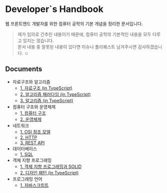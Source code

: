 # Developer`s Handbook

웹 프론트엔드 개발자를 위한 컴퓨터 공학의 기본 개념을 정리한 문서입니다.

> 제가 임의로 간추린 내용이기 때문에, 컴퓨터 공학의 기본적인 내용을 모두 다루고 있지는 않습니다.  
> 문서 내용 중 잘못된 내용이 있다면 이슈나 풀리퀘스트 남겨주시면 감사하겠습니다. ☺️

## Documents

- 자료구조와 알고리즘
  - [1. 자료구조 (in TypeScript)](<docs/자료구조와 알고리즘/1. 자료구조 (in TypeScript).md>)
  - [2. 알고리즘 패러다임 (in TypeScript)](<docs/자료구조와 알고리즘/2. 알고리즘 패러다임 (in TypeScript).md>)
  - [3. 알고리즘 (in TypeScript)](<docs/자료구조와 알고리즘/3. 알고리즘 (in TypeScript).md>)
- 컴퓨터 구조와 운영체제
  - [1. 컴퓨터 구조](<docs/컴퓨터 구조와 운영체제/1. 컴퓨터 구조.md>)
  - [2. 운영체제](<docs/컴퓨터 구조와 운영체제/2. 운영체제.md>)
- 네트워크
  - [1. OSI 참조 모델](<docs/네트워크/1. OSI 참조 모델.md>)
  - [2. HTTP](<docs/네트워크/2. HTTP.md>)
  - [3. REST API](<docs/네트워크/3. REST API.md>)
- 데이터베이스
  - [1. SQL](<docs/데이터베이스/1. SQL.md>)
- 객체 지향 프로그래밍
  - [1. 객체 지향 프로그래밍과 SOLID](<docs/객체 지향 프로그래밍/1. 객체 지향 프로그래밍과 SOLID.md>)
  - [2. 디자인 패턴 (in TypeScript)](<docs/객체 지향 프로그래밍/2. 디자인 패턴 (in TypeScript).md>)
- 프로그래밍 언어
  - [1. 자바스크립트](<docs/프로그래밍 언어/1. 자바스크립트.md>)

